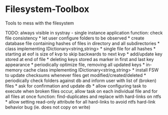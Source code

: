 # Filesystem-Toolbox
Tools to mess with the filesystem

TODO: 
  always visible in systray - single instance application
  function: check file consistency
    * let user configure folders to be observed
    * create database file containing hashes of files in directory and all subdirectories
      * class implementing IDictionary<string,string>
      * single file for all hashes
      * starting at eof is size of kvp to skip backwards to next kvp
      * add/update key stored at end of file
      * deleting keys stored as marker in first and last key appearance
      * periodically optimize file, removing all updated keys
      * in-memory cache class implementing IDictionary<string,string>
    * install FSW to update checksums whenever files get modified/created/deleted
    * periodically check folders against db and inform user with list of (broken) files
      * ask for confirmation and update db
    * allow configuring task to execute when broken files occur, allow task on each individual file and for all files at once
  function: find-duplicates and replace with hard-links on ntfs
    * allow setting read-only attribute for all hard-links to avoid ntfs hard-link behavior bug (ie. does not copy on write)
